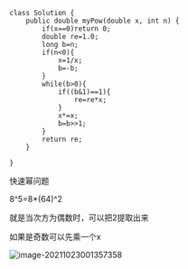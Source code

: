 ```
class Solution {
    public double myPow(double x, int n) {
        if(x==0)return 0;
        double re=1.0;
        long b=n;
        if(n<0){
            x=1/x;
            b=-b;
        }
        while(b>0){
            if((b&1)==1){
                re=re*x;
            }
            x*=x;
            b=b>>1;
        }
        return re;
    }

}
```

快速幂问题

8^5=8*(64)^2

就是当次方为偶数时，可以把2提取出来

如果是奇数可以先乘一个x



![image-20211023001357358](C:\Users\11096\AppData\Roaming\Typora\typora-user-images\image-20211023001357358.png)
